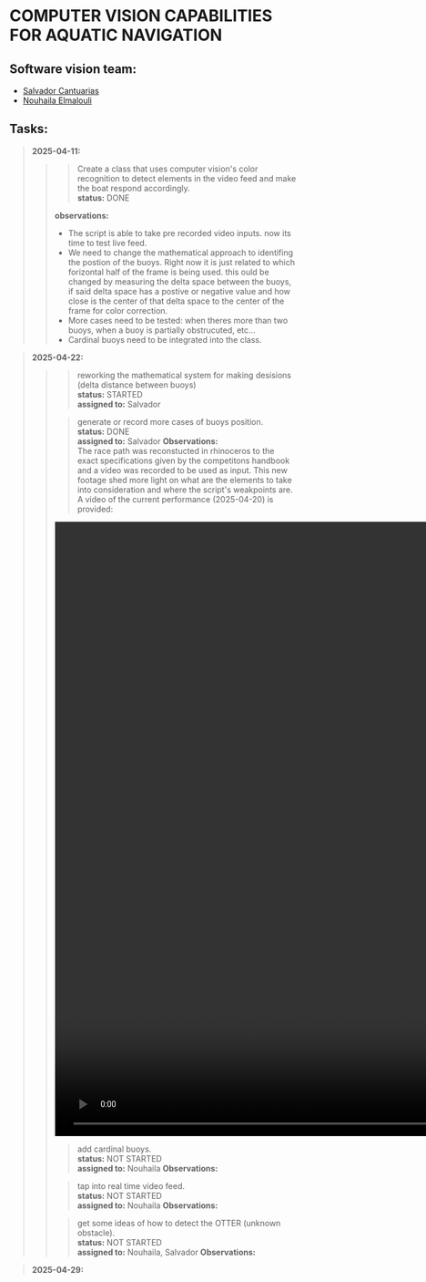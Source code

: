 # COMPUTER VISION CAPABILITIES FOR AQUATIC NAVIGATION


## Software vision team:
- [Salvador Cantuarias](https://www.linkedin.com/in/salvador-cantuarias-bb5715268/)
- [Nouhaila Elmalouli](https://www.linkedin.com/in/nouhaila-elmalouli-46517a208/)

## Tasks:
>**2025-04-11:**<br>
>>>Create a class that uses computer vision's color recognition to detect elements in the video feed and make the boat respond accordingly.<br>
>>>**status:** DONE<br>
>>
>>**observations:**<br>
>>- The script is able to take pre recorded video inputs. now its time to test live feed.<br>
>>- We need to change the mathematical approach to identifing the postion of the buoys. Right now it is just related to which forizontal half of the frame is being used. this ould be changed by measuring the delta space between the buoys, if said delta space has a postive or negative value and how close is the center of that delta space to the center of the frame for color correction.<br>
>>- More cases need to be tested: when theres more than two buoys, when a buoy is partially obstrucuted, etc...<br>
>>- Cardinal buoys need to be integrated into the class.

>**2025-04-22:**<br>
>>>reworking the mathematical system for making desisions (delta distance between buoys)<br>
>>>**status:** STARTED<br>
>>>**assigned to:** Salvador
>>
>>>generate or record more cases of buoys position.<br>
>>>**status:** DONE<br>
>>>**assigned to:** Salvador
>>**Observations:**<br> The race path was reconstucted in rhinoceros to the exact specifications given by the competitons handbook and a video was recorded to be used as input. This new footage shed more light on what are the elements to take into consideration and where the script's weakpoints are.
>> A video of the current performance (2025-04-20) is provided:
>><video width='1756' height='1078' controls>
>>  <source src='.data/output/output.mp4' type='video/mp4'>
>></video>
>>
>>>add cardinal buoys.<br>
>>>**status:** NOT STARTED<br>
>>>**assigned to:** Nouhaila
>>**Observations:**<br>
>>
>>>tap into real time video feed.<br>
>>>**status:** NOT STARTED<br>
>>>**assigned to:** Nouhaila
>>**Observations:**<br>
>>
>>>get some ideas of how to detect the OTTER (unknown obstacle).<br>
>>>**status:** NOT STARTED<br>
>>>**assigned to:** Nouhaila, Salvador
>>**Observations:**<br>

>**2025-04-29:**<br>